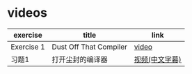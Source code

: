 # videos

exercise  | title | link
--------- | ----- | ------
Exercise 1 | Dust Off That Compiler | [video](https://learning.oreilly.com/videos/learn-c-the/9780134434452/9780134434452-LCTHW_Ex1)
习题1 | 打开尘封的编译器 | [视频(中文字幕)](http://ewm.ptpress.com.cn:8085/preview?qrCode=qr2018001476&verified=true)




